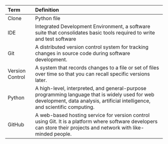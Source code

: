 | **Term** | **Definition** |
| :-| :-|
|Clone | Python file|
|IDE|Integrated Development Environment, a software suite that consolidates basic tools required to write and test software|
|Git|A distributed version control system for tracking changes in source code during software development.|
|Version Control|A system that records changes to a file or set of files over time so that you can recall specific versions later.|
|Python| A high-level, interpreted, and general-purpose programming language that is widely used for web development, data analysis, artificial intelligence, and scientific computing.|
|GitHub| A web-based hosting service for version control using Git. It is a platform where software developers can store their projects and network with like-minded people.|

